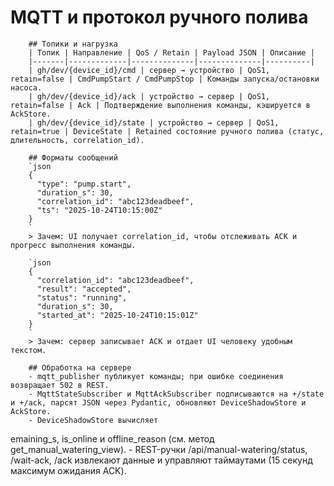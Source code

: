 # MQTT и протокол ручного полива

        ## Топики и нагрузка
        | Топик | Направление | QoS / Retain | Payload JSON | Описание |
        |-------|-------------|--------------|--------------|----------|
        | gh/dev/{device_id}/cmd | сервер → устройство | QoS1, retain=false | CmdPumpStart / CmdPumpStop | Команды запуска/остановки насоса.
        | gh/dev/{device_id}/ack | устройство → сервер | QoS1, retain=false | Ack | Подтверждение выполнения команды, кэшируется в AckStore.
        | gh/dev/{device_id}/state | устройство → сервер | QoS1, retain=true | DeviceState | Retained состояние ручного полива (статус, длительность, correlation_id).

        ## Форматы сообщений
        `json
        {
          "type": "pump.start",
          "duration_s": 30,
          "correlation_id": "abc123deadbeef",
          "ts": "2025-10-24T10:15:00Z"
        }
        `
        > Зачем: UI получает correlation_id, чтобы отслеживать ACK и прогресс выполнения команды.

        `json
        {
          "correlation_id": "abc123deadbeef",
          "result": "accepted",
          "status": "running",
          "duration_s": 30,
          "started_at": "2025-10-24T10:15:01Z"
        }
        `
        > Зачем: сервер записывает ACK и отдает UI человеку удобным текстом.

        ## Обработка на сервере
        - mqtt_publisher публикует команды; при ошибке соединения возвращает 502 в REST.
        - MqttStateSubscriber и MqttAckSubscriber подписываются на +/state и +/ack, парсят JSON через Pydantic, обновляют DeviceShadowStore и AckStore.
        - DeviceShadowStore вычисляет 
emaining_s, is_online и offline_reason (см. метод get_manual_watering_view).
        - REST-ручки /api/manual-watering/status, /wait-ack, /ack извлекают данные и управляют таймаутами (15 секунд максимум ожидания ACK).
